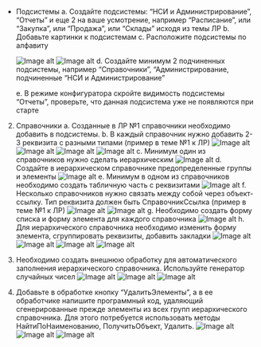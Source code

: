 * Подсистемы
    a. Создайте подсистемы: “НСИ и Администрирование”, “Отчеты” и еще 2 на ваше усмотрение, например “Расписание”, или “Закупка”, или “Продажа”, или “Склады” исходя из темы ЛР
    b. Добавьте картинки к подсистемам
    c. Расположите подсистемы по алфавиту
    
    ![Image alt](https://github.com/AhEhIOhYou/1c/blob/main/lab2/screenshots/1.png)
    ![Image alt](https://github.com/AhEhIOhYou/1c/blob/main/lab2/screenshots/2.png)
    d. Создайте минимум 2 подчиненных подсистемы, например “Справочники”, “Администрирование, подчиненные “НСИ и Администрирование”

    e. В режиме конфигуратора скройте видимость подсистемы “Отчеты”, проверьте, что данная подсистема уже не появляются при старте


2. Справочники
a. Созданные в ЛР №1 справочники необходимо добавить в подсистемы.
b. В каждый справочник нужно добавить 2-3 реквизита с разными типами (пример в теме №1 к ЛР)
![Image alt](https://github.com/AhEhIOhYou/1c/blob/main/lab2/screenshots/4.png)
![Image alt](https://github.com/AhEhIOhYou/1c/blob/main/lab2/screenshots/5.png)
![Image alt](https://github.com/AhEhIOhYou/1c/blob/main/lab2/screenshots/6.png)
![Image alt](https://github.com/AhEhIOhYou/1c/blob/main/lab2/screenshots/7.png)
c. Минимум один из справочников нужно сделать иерархическим
![Image alt](https://github.com/AhEhIOhYou/1c/blob/main/lab2/screenshots/8.png)
d. Создайте в иерархическом справочнике предопределенные группы и элементы
![Image alt](https://github.com/AhEhIOhYou/1c/blob/main/lab2/screenshots/9.png)
e. Минимум в одном из справочников необходимо создать табличную часть с реквизитами
![Image alt](https://github.com/AhEhIOhYou/1c/blob/main/lab2/screenshots/10.png)
f. Несколько справочников нужно связать между собой через объект-ссылку. Тип реквизита должен быть СправочникСсылка (пример в теме №1 к ЛР)
![Image alt](https://github.com/AhEhIOhYou/1c/blob/main/lab2/screenshots/11.png)
![Image alt](https://github.com/AhEhIOhYou/1c/blob/main/lab2/screenshots/12.png)
g. Необходимо создать форму списка и форму элемента для каждого справочника
![Image alt](https://github.com/AhEhIOhYou/1c/blob/main/lab2/screenshots/13.png)
h. Для иерархического справочника необходимо изменить форму элемента, сгруппировать реквизиты, добавить закладки
![Image alt](https://github.com/AhEhIOhYou/1c/blob/main/lab2/screenshots/14.png)
![Image alt](https://github.com/AhEhIOhYou/1c/blob/main/lab2/screenshots/15.png)
![Image alt](https://github.com/AhEhIOhYou/1c/blob/main/lab2/screenshots/16.png)
![Image alt](https://github.com/AhEhIOhYou/1c/blob/main/lab2/screenshots/17.png)


3. Необходимо создать внешнюю обработку для автоматического заполнения иерархического справочника. Используйте генератор случайных чисел
![Image alt](https://github.com/AhEhIOhYou/1c/blob/main/lab2/screenshots/18.png)
![Image alt](https://github.com/AhEhIOhYou/1c/blob/main/lab2/screenshots/19.png)
![Image alt](https://github.com/AhEhIOhYou/1c/blob/main/lab2/screenshots/20.png)
4. Добавьте в обработке кнопку “УдалитьЭлементы”, а в ее обработчике напишите программный код, удаляющий сгенерированные прежде элементы из всех групп иерархического справочника. Для этого потребуется использовать методы НайтиПоНаименованию, ПолучитьОбъект, Удалить.
![Image alt](https://github.com/AhEhIOhYou/1c/blob/main/lab2/screenshots/21.png)
![Image alt](https://github.com/AhEhIOhYou/1c/blob/main/lab2/screenshots/22.png)
![Image alt](https://github.com/AhEhIOhYou/1c/blob/main/lab2/screenshots/23.png)
